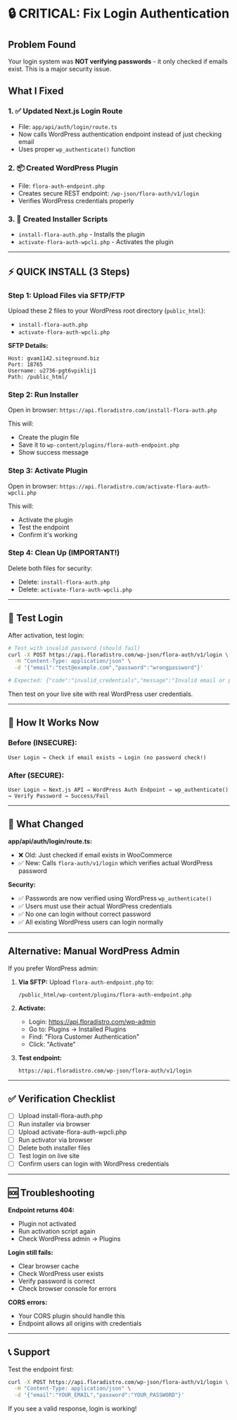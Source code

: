 # 🔒 CRITICAL: Fix Login Authentication

## Problem Found
Your login system was **NOT verifying passwords** - it only checked if emails exist. This is a major security issue.

## What I Fixed

### 1. ✅ Updated Next.js Login Route
- File: `app/api/auth/login/route.ts`
- Now calls WordPress authentication endpoint instead of just checking email
- Uses proper `wp_authenticate()` function

### 2. 📦 Created WordPress Plugin
- File: `flora-auth-endpoint.php`
- Creates secure REST endpoint: `/wp-json/flora-auth/v1/login`
- Verifies WordPress credentials properly

### 3. 🚀 Created Installer Scripts
- `install-flora-auth.php` - Installs the plugin
- `activate-flora-auth-wpcli.php` - Activates the plugin

---

## ⚡ QUICK INSTALL (3 Steps)

### Step 1: Upload Files via SFTP/FTP
Upload these 2 files to your WordPress root directory (`public_html`):
- `install-flora-auth.php`
- `activate-flora-auth-wpcli.php`

**SFTP Details:**
```
Host: gvam1142.siteground.biz
Port: 18765
Username: u2736-pgt6vpiklij1
Path: /public_html/
```

### Step 2: Run Installer
Open in browser: `https://api.floradistro.com/install-flora-auth.php`

This will:
- Create the plugin file
- Save it to `wp-content/plugins/flora-auth-endpoint.php`
- Show success message

### Step 3: Activate Plugin
Open in browser: `https://api.floradistro.com/activate-flora-auth-wpcli.php`

This will:
- Activate the plugin
- Test the endpoint
- Confirm it's working

### Step 4: Clean Up (IMPORTANT!)
Delete both files for security:
- Delete: `install-flora-auth.php`
- Delete: `activate-flora-auth-wpcli.php`

---

## 🧪 Test Login

After activation, test login:

```bash
# Test with invalid password (should fail)
curl -X POST https://api.floradistro.com/wp-json/flora-auth/v1/login \
  -H "Content-Type: application/json" \
  -d '{"email":"test@example.com","password":"wrongpassword"}'

# Expected: {"code":"invalid_credentials","message":"Invalid email or password"}
```

Then test on your live site with real WordPress user credentials.

---

## 🔄 How It Works Now

### Before (INSECURE):
```
User Login → Check if email exists → Login (no password check!)
```

### After (SECURE):
```
User Login → Next.js API → WordPress Auth Endpoint → wp_authenticate() → Verify Password → Success/Fail
```

---

## 🔐 What Changed

**app/api/auth/login/route.ts:**
- ❌ Old: Just checked if email exists in WooCommerce
- ✅ New: Calls `flora-auth/v1/login` which verifies actual WordPress password

**Security:**
- ✅ Passwords are now verified using WordPress `wp_authenticate()`
- ✅ Users must use their actual WordPress credentials
- ✅ No one can login without correct password
- ✅ All existing WordPress users can login normally

---

## Alternative: Manual WordPress Admin

If you prefer WordPress admin:

1. **Via SFTP:** Upload `flora-auth-endpoint.php` to:
   ```
   /public_html/wp-content/plugins/flora-auth-endpoint.php
   ```

2. **Activate:**
   - Login: https://api.floradistro.com/wp-admin
   - Go to: Plugins → Installed Plugins
   - Find: "Flora Customer Authentication"
   - Click: "Activate"

3. **Test endpoint:**
   ```
   https://api.floradistro.com/wp-json/flora-auth/v1/login
   ```

---

## ✅ Verification Checklist

- [ ] Upload install-flora-auth.php
- [ ] Run installer via browser
- [ ] Upload activate-flora-auth-wpcli.php  
- [ ] Run activator via browser
- [ ] Delete both installer files
- [ ] Test login on live site
- [ ] Confirm users can login with WordPress credentials

---

## 🆘 Troubleshooting

**Endpoint returns 404:**
- Plugin not activated
- Run activation script again
- Check WordPress admin → Plugins

**Login still fails:**
- Clear browser cache
- Check WordPress user exists
- Verify password is correct
- Check browser console for errors

**CORS errors:**
- Your CORS plugin should handle this
- Endpoint allows all origins with credentials

---

## 📞 Support

Test the endpoint first:
```bash
curl -X POST https://api.floradistro.com/wp-json/flora-auth/v1/login \
  -H "Content-Type: application/json" \
  -d '{"email":"YOUR_EMAIL","password":"YOUR_PASSWORD"}'
```

If you see a valid response, login is working!

